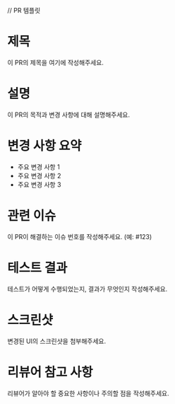 // PR 템플릿 

# 제목
이 PR의 제목을 여기에 작성해주세요.

# 설명
이 PR의 목적과 변경 사항에 대해 설명해주세요.

# 변경 사항 요약
- 주요 변경 사항 1
- 주요 변경 사항 2
- 주요 변경 사항 3

# 관련 이슈
이 PR이 해결하는 이슈 번호를 작성해주세요. (예: #123)

# 테스트 결과
테스트가 어떻게 수행되었는지, 결과가 무엇인지 작성해주세요.

# 스크린샷
변경된 UI의 스크린샷을 첨부해주세요.

# 리뷰어 참고 사항
리뷰어가 알아야 할 중요한 사항이나 주의할 점을 작성해주세요.
